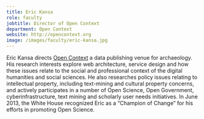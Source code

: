 ```yaml
---
title: Eric Kansa
role: faculty
jobtitle: Director of Open Context
department: Open Context
website: http://opencontext.org
image: /images/faculty/eric-kansa.jpg
---
```


Eric Kansa directs [Open Context](http://opencontext.org) a data publishing venue for archaeology. His research interests explore web architecture, service design and how these issues relate to the social and professional context of the digital humanities and social sciences. He also researches policy issues relating to intellectual property, including text-mining and cultural property concerns, and actively participates in a number of Open Science, Open Government, cyberinfrastructure, text mining and scholarly user needs initiatives. In June 2013, the White House recognized Eric as a “Champion of Change” for his efforts in promoting Open Science.

 